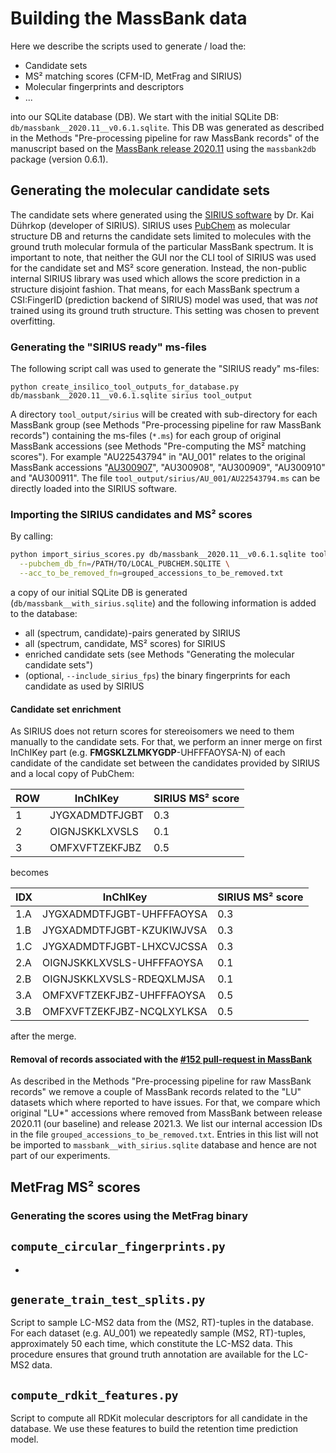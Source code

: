 # Building the MassBank data

Here we describe the scripts used to generate / load the:

- Candidate sets 
- MS² matching scores (CFM-ID, MetFrag and SIRIUS)
- Molecular fingerprints and descriptors
- ...

into our SQLite database (DB). We start with the initial SQLite DB: ```db/massbank__2020.11__v0.6.1.sqlite```. This DB 
was generated as described in the Methods "Pre-processing pipeline for raw MassBank records" of the manuscript based on
the [MassBank release 2020.11](https://github.com/MassBank/MassBank-data/releases/tag/2020.11) using the ```massbank2db``` 
package (version 0.6.1).

## Generating the molecular candidate sets

The candidate sets where generated using the [SIRIUS software](https://bio.informatik.uni-jena.de/software/sirius/) by
Dr. Kai Dührkop (developer of SIRIUS). SIRIUS uses [PubChem](https://pubchem.ncbi.nlm.nih.gov/) as molecular structure 
DB and returns the candidate sets limited to molecules with the ground truth molecular formula of the particular MassBank
spectrum. It is important to note, that neither the GUI nor the CLI tool of SIRIUS was used for the candidate set and 
MS² score generation. Instead, the non-public internal SIRIUS library was used which allows the score prediction in a 
structure disjoint fashion. That means, for each MassBank spectrum a CSI:FingerID (prediction backend of SIRIUS) model
was used, that was _not_ trained using its ground truth structure. This setting was chosen to prevent overfitting. 

### Generating the "SIRIUS ready" ms-files

The following script call was used to generate the "SIRIUS ready" ms-files: 
```
python create_insilico_tool_outputs_for_database.py db/massbank__2020.11__v0.6.1.sqlite sirius tool_output
```
A directory ```tool_output/sirius``` will be created with sub-directory for each MassBank group (see Methods 
"Pre-processing pipeline for raw MassBank records") containing the ms-files (```*.ms```) for each group of original 
MassBank accessions (see Methods "Pre-computing the MS² matching scores"). For example "AU22543794" in "AU_001" relates
to the original MassBank accessions "[AU300907](https://massbank.eu/MassBank/RecordDisplay?id=AU300907)", "AU300908",
"AU300909", "AU300910" and "AU300911". The file ```tool_output/sirius/AU_001/AU22543794.ms``` can be directly loaded into
the SIRIUS software.

### Importing the SIRIUS candidates and MS² scores

By calling: 
```bash
python import_sirius_scores.py db/massbank__2020.11__v0.6.1.sqlite tool_output/sirius SIRIUS_PREDICTIONS.TAR.GZ \
  --pubchem_db_fn=/PATH/TO/LOCAL_PUBCHEM.SQLITE \
  --acc_to_be_removed_fn=grouped_accessions_to_be_removed.txt
```
a copy of our initial SQLite DB is generated (```db/massbank__with_sirius.sqlite```) and the following information is 
added to the database:

- all (spectrum, candidate)-pairs generated by SIRIUS
- all (spectrum, candidate, MS² scores) for SIRIUS
- enriched candidate sets (see Methods "Generating the molecular candidate sets")
- (optional, ```--include_sirius_fps```) the binary fingerprints for each candidate as used by SIRIUS

#### Candidate set enrichment

As SIRIUS does not return scores for stereoisomers we need to them manually to the candidate sets. For that, we perform 
an inner merge on first InChIKey part (e.g. **FMGSKLZLMKYGDP**-UHFFFAOYSA-N) of each candidate of the candidate set 
between the candidates provided by SIRIUS and a local copy of PubChem: 

| ROW | InChIKey | SIRIUS MS² score |
| --- | --- | --- |
| 1 | JYGXADMDTFJGBT | 0.3 |
| 2 | OIGNJSKKLXVSLS | 0.1 |
| 3 | OMFXVFTZEKFJBZ | 0.5 |

becomes

| IDX | InChIKey | SIRIUS MS² score |
| --- | --- | --- |
| 1.A | JYGXADMDTFJGBT-UHFFFAOYSA | 0.3 |
| 1.B | JYGXADMDTFJGBT-KZUKIWJVSA | 0.3 |
| 1.C | JYGXADMDTFJGBT-LHXCVJCSSA | 0.3 |
| 2.A | OIGNJSKKLXVSLS-UHFFFAOYSA | 0.1 |
| 2.B | OIGNJSKKLXVSLS-RDEQXLMJSA | 0.1 |
| 3.A | OMFXVFTZEKFJBZ-UHFFFAOYSA | 0.5 |
| 3.B | OMFXVFTZEKFJBZ-NCQLXYLKSA | 0.5 |

after the merge.

#### Removal of records associated with the [#152 pull-request in MassBank](https://github.com/MassBank/MassBank-data/pull/152)

As described in the Methods "Pre-processing pipeline for raw MassBank records" we remove a couple of MassBank records 
related to the "LU" datasets which where reported to have issues. For that, we compare which original "LU*" accessions
where removed from MassBank between release 2020.11 (our baseline) and release 2021.3. We list our internal accession IDs
in the file ```grouped_accessions_to_be_removed.txt```. Entries in this list will not be imported to ```massbank__with_sirius.sqlite```
database and hence are not part of our experiments. 

## MetFrag MS² scores

### Generating the scores using the MetFrag binary 



## ```compute_circular_fingerprints.py```

- 

## ```generate_train_test_splits.py```

Script to sample LC-MS2 data from the (MS2, RT)-tuples in the database. For each dataset (e.g. AU_001) we 
repeatedly sample (MS2, RT)-tuples, approximately 50 each time, which constitute the LC-MS2 data. This procedure 
ensures that ground truth annotation are available for the LC-MS2 data.

## ```compute_rdkit_features.py```

Script to compute all RDKit molecular descriptors for all candidate in the database. We use these features to build the 
retention time prediction model.